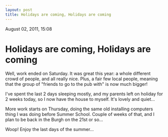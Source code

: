 ```yaml
---
layout: post
title: Holidays are coming, Holidays are coming
---
```


August 02, 2011, 15:08

# Holidays are coming, Holidays are coming #

Well, work ended on Saturday. It was great this year: a whole different crowd of people, and all really nice. Plus, a fair few local people, meaning that the group of "friends to go to the pub with" is now much bigger!

I've spent the last 2 days sleeping mostly, and my parents left on holiday for 2 weeks today, so I now have the house to myself. It's lovely and quiet...

More work starts on Thursday, doing the same old installing computers thing I was doing before Summer School. Couple of weeks of that, and I plan to be back in the Burgh on the 21st or so...

Woop! Enjoy the last days of the summer...
